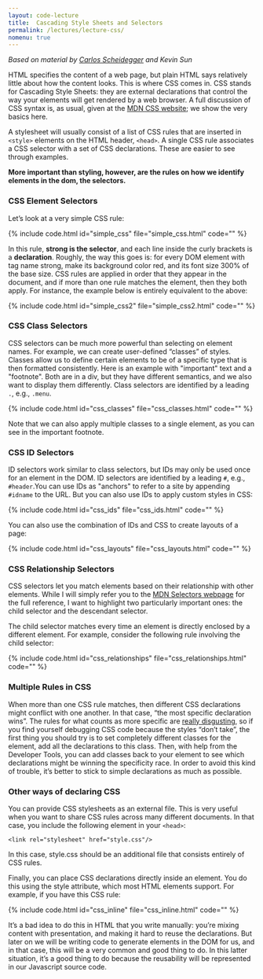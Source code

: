 ```yaml
---
layout: code-lecture
title:  Cascading Style Sheets and Selectors
permalink: /lectures/lecture-css/
nomenu: true
---
```


*Based on material by [Carlos Scheidegger](http://cscheid.net/courses/spr15/cs444/lectures/week2.html) and Kevin Sun*  

HTML specifies the content of a web page, but plain HTML says relatively little about how the content looks. This is where CSS comes in. CSS stands for Cascading Style Sheets: they are external declarations that control the way your elements will get rendered by a web browser. A full discussion of CSS syntax is, as usual, given at the [MDN CSS website](https://developer.mozilla.org/en-US/docs/Web/CSS/Syntax); we show the very basics here.

A stylesheet will usually consist of a list of CSS rules that are inserted in ``<style>`` elements on the HTML header, ``<head>``. A single CSS rule associates a CSS selector with a set of CSS declarations. These are easier to see through examples.

**More important than styling, however, are the rules on how we identify elements in the dom, the selectors.**

### CSS Element Selectors

Let’s look at a very simple CSS rule:

{% include code.html id="simple_css" file="simple_css.html" code="" %}

In this rule, **strong is the selector**, and each line inside the curly brackets is a **declaration**. Roughly, the way this goes is: for every DOM element with tag name strong, make its background color red, and its font size 300% of the base size. CSS rules are applied in order that they appear in the document, and if more than one rule matches the element, then they both apply. For instance, the example below is entirely equivalent to the above:

{% include code.html id="simple_css2" file="simple_css2.html" code="" %}

### CSS Class Selectors

CSS selectors can be much more powerful than selecting on element names. For example, we can create user-defined “classes” of styles. Classes allow us to define certain elements to be of a specific type that is then formatted consistently. Here is an example with "important" text and a "footnote". Both are in a div, but they have different semantics, and we also want to display them differently. Class selectors are identified by a leading `.`, e.g., `.menu`.

{% include code.html id="css_classes" file="css_classes.html" code="" %}

Note that we can also apply multiple classes to a single element, as you can see in the important footnote. 

### CSS ID Selectors

ID selectors work similar to class selectors, but IDs may only be used once for an element in the DOM. ID selectors are identified by a leading `#`, e.g., `#header`.You can use IDs as "anchors" to refer to a site by appending ``#idname`` to the URL. But you can also use IDs to apply custom styles in CSS:

{% include code.html id="css_ids" file="css_ids.html" code="" %}

You can also use the combination of IDs and CSS to create layouts of a page:

{% include code.html id="css_layouts" file="css_layouts.html" code="" %}

### CSS Relationship Selectors

CSS selectors let you match elements based on their relationship with other elements. While I will simply refer you to the [MDN Selectors webpage](https://developer.mozilla.org/en-US/docs/Web/Guide/CSS/Getting_started/Selectors) for the full reference, I want to highlight two particularly important ones: the child selector and the descendant selector.

The child selector matches every time an element is directly enclosed by a different element. For example, consider the following rule involving the child selector:

{% include code.html id="css_relationships" file="css_relationships.html" code="" %}

### Multiple Rules in CSS

When more than one CSS rule matches, then different CSS declarations might conflict with one another. In that case, “the most specific declaration wins”. The rules for what counts as more specific are [really disgusting](https://developer.mozilla.org/en-US/docs/Web/CSS/Specificity), so if you find yourself debugging CSS code because the styles “don’t take”, the first thing you should try is to set completely different classes for the element, add all the declarations to this class. Then, with help from the Developer Tools, you can add classes back to your element to see which declarations might be winning the specificity race. In order to avoid this kind of trouble, it’s better to stick to simple declarations as much as possible.

### Other ways of declaring CSS 

You can provide CSS stylesheets as an external file. This is very useful when you want to share CSS rules across many different documents. In that case, you include the following element in your ``<head>``:

``<link rel="stylesheet" href="style.css"/>`` 

In this case, style.css should be an additional file that consists entirely of CSS rules.

Finally, you can place CSS declarations directly inside an element. You do this using the style attribute, which most HTML elements support. For example, if you have this CSS rule:

{% include code.html id="css_inline" file="css_inline.html" code="" %}

It’s a bad idea to do this in HTML that you write manually: you’re mixing content with presentation, and making it hard to reuse the declarations. But later on we will be writing code to generate elements in the DOM for us, and in that case, this will be a very common and good thing to do. In this latter situation, it’s a good thing to do because the reusability will be represented in our Javascript source code.
